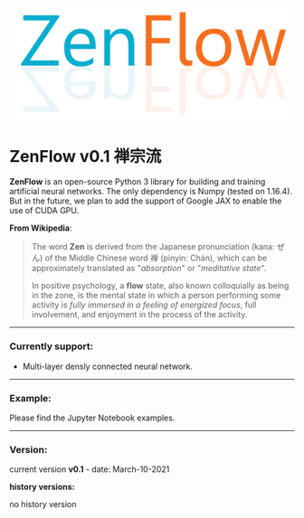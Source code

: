![](zenflow.png)

# ZenFlow v0.1 禅宗流

**ZenFlow** is an open-source Python 3 library for building and training artificial neural networks. The only dependency is Numpy (tested on 1.16.4). But in the future, we plan to add the support of Google JAX to enable the use of CUDA GPU.

**From Wikipedia**:

> The word **Zen** is derived from the Japanese pronunciation (kana: ぜん) of the Middle Chinese word 禅 (pinyin: Chán), which can be approximately translated as "*absorption*" or "*meditative state*".
>
> In positive psychology, a **flow** state, also known colloquially as being in the zone, is the mental state in which a person performing some activity is *fully immersed in a feeling of energized focus*, full involvement, and enjoyment in the process of the activity.
>

---

### Currently support:
- Multi-layer densly connected neural network.


---

### Example:

Please find the Jupyter Notebook examples.

---

### Version:

current version **v0.1** - date: March-10-2021

**history versions:**

no history version 

